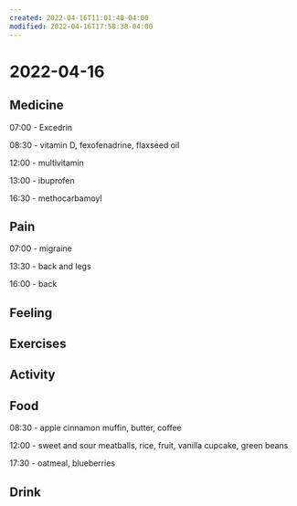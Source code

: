 ```yaml
---
created: 2022-04-16T11:01:40-04:00
modified: 2022-04-16T17:58:38-04:00
---
```


# 2022-04-16

## Medicine

07:00 - Excedrin

08:30 - vitamin D, fexofenadrine, flaxseed oil

12:00 - multivitamin

13:00 - ibuprofen

16:30 - methocarbamoyl


## Pain

07:00 - migraine

13:30 - back and legs

16:00 - back


## Feeling


## Exercises


## Activity


## Food

08:30 - apple cinnamon muffin, butter, coffee

12:00 - sweet and sour meatballs, rice, fruit, vanilla cupcake, green beans

17:30 - oatmeal, blueberries


## Drink
